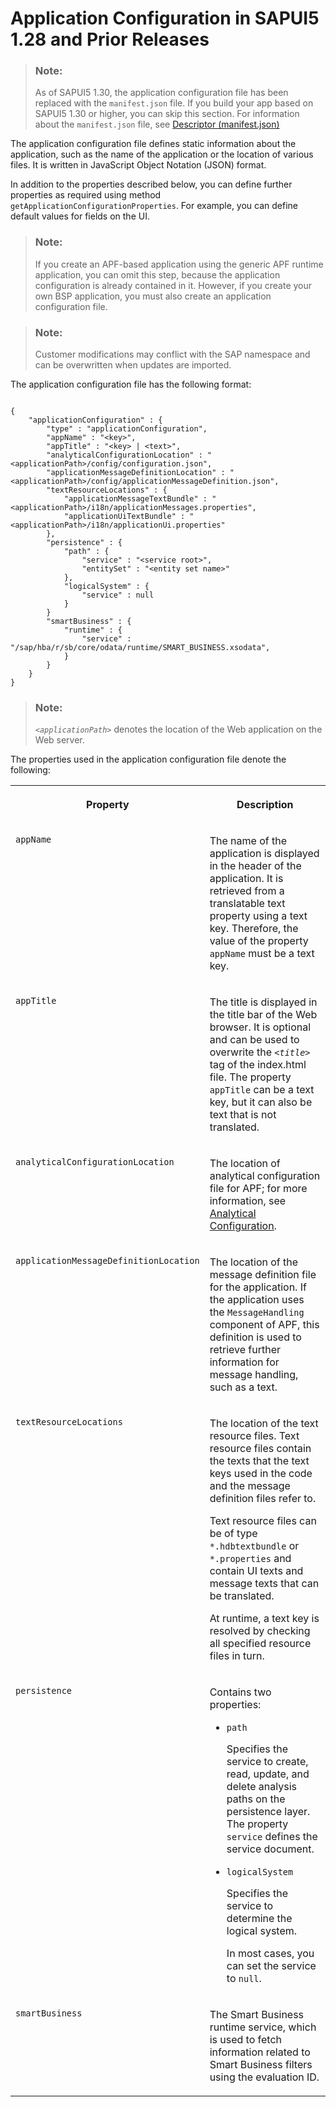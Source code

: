 <!-- loioc9da7d53b5c19456e10000000a423f68 -->

# Application Configuration in SAPUI5 1.28 and Prior Releases

> ### Note:  
> As of SAPUI5 1.30, the application configuration file has been replaced with the `manifest.json` file. If you build your app based on SAPUI5 1.30 or higher, you can skip this section. For information about the `manifest.json` file, see [Descriptor \(manifest.json\)](descriptor-manifest-json-74038a5.md)

The application configuration file defines static information about the application, such as the name of the application or the location of various files. It is written in JavaScript Object Notation \(JSON\) format.

In addition to the properties described below, you can define further properties as required using method `getApplicationConfigurationProperties`. For example, you can define default values for fields on the UI.

> ### Note:  
> If you create an APF-based application using the generic APF runtime application, you can omit this step, because the application configuration is already contained in it. However, if you create your own BSP application, you must also create an application configuration file.

> ### Note:  
> Customer modifications may conflict with the SAP namespace and can be overwritten when updates are imported.

The application configuration file has the following format:

```

{
    "applicationConfiguration" : {
        "type" : "applicationConfiguration",
        "appName" : "<key>",
        "appTitle" : "<key> | <text>",
        "analyticalConfigurationLocation" : "<applicationPath>/config/configuration.json",
        "applicationMessageDefinitionLocation" : "<applicationPath>/config/applicationMessageDefinition.json",
        "textResourceLocations" : {
            "applicationMessageTextBundle" : "<applicationPath>/i18n/applicationMessages.properties",
            "applicationUiTextBundle" : "<applicationPath>/i18n/applicationUi.properties"
        },
        "persistence" : {
            "path" : {    
                "service" : "<service root>",
                "entitySet" : "<entity set name>"
            },
            "logicalSystem" : {    
                "service" : null         
            }
        }
        "smartBusiness" : {
            "runtime" : {
                "service" : "/sap/hba/r/sb/core/odata/runtime/SMART_BUSINESS.xsodata",
            }
        }
    }
}
```

> ### Note:  
> <code><i class="varname">&lt;applicationPath&gt;</i></code> denotes the location of the Web application on the Web server.

The properties used in the application configuration file denote the following:


<table>
<tr>
<th valign="top">

Property



</th>
<th valign="top">

Description



</th>
</tr>
<tr>
<td valign="top">

`appName` 



</td>
<td valign="top">

The name of the application is displayed in the header of the application. It is retrieved from a translatable text property using a text key. Therefore, the value of the property `appName` must be a text key.



</td>
</tr>
<tr>
<td valign="top">

`appTitle` 



</td>
<td valign="top">

The title is displayed in the title bar of the Web browser. It is optional and can be used to overwrite the <code><i class="varname">&lt;title&gt;</i></code> tag of the index.html file. The property `appTitle` can be a text key, but it can also be text that is not translated.



</td>
</tr>
<tr>
<td valign="top">

`analyticalConfigurationLocation` 



</td>
<td valign="top">

The location of analytical configuration file for APF; for more information, see [Analytical Configuration](analytical-configuration-5a467c5.md).



</td>
</tr>
<tr>
<td valign="top">

`applicationMessageDefinitionLocation` 



</td>
<td valign="top">

The location of the message definition file for the application. If the application uses the `MessageHandling` component of APF, this definition is used to retrieve further information for message handling, such as a text.



</td>
</tr>
<tr>
<td valign="top">

`textResourceLocations` 



</td>
<td valign="top">

The location of the text resource files. Text resource files contain the texts that the text keys used in the code and the message definition files refer to.

Text resource files can be of type `*.hdbtextbundle` or `*.properties` and contain UI texts and message texts that can be translated.

At runtime, a text key is resolved by checking all specified resource files in turn.



</td>
</tr>
<tr>
<td valign="top">

`persistence` 



</td>
<td valign="top">

Contains two properties:

-   `path`

    Specifies the service to create, read, update, and delete analysis paths on the persistence layer. The property `service` defines the service document.

-   `logicalSystem`

    Specifies the service to determine the logical system.

    In most cases, you can set the service to `null`.




</td>
</tr>
<tr>
<td valign="top">

 `smartBusiness` 



</td>
<td valign="top">

The Smart Business runtime service, which is used to fetch information related to Smart Business filters using the evaluation ID.



</td>
</tr>
</table>

